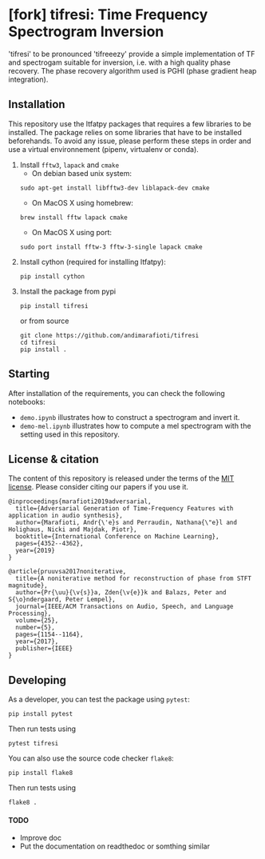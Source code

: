 # [fork] tifresi: Time Frequency Spectrogram Inversion
'tifresi' to be pronounced 'tifreeezy' provide a simple implementation of TF and spectrogam suitable for inversion, i.e. with a high quality phase recovery.
The phase recovery algorithm used is PGHI (phase gradient heap integration).

## Installation

This repository use the ltfatpy packages that requires a few libraries to be installed. The package relies on some libraries that have to be installed beforehands. To avoid any issue, please perform these steps in order and use a virtual environnement (pipenv, virtualenv or conda).

1. Install `fftw3`, `lapack` and `cmake`
   * On debian based unix system:
    ```
    sudo apt-get install libfftw3-dev liblapack-dev cmake
    ```
   * On MacOS X using homebrew:
    ```
    brew install fftw lapack cmake
    ```
   * On MacOS X using port:
    ```
    sudo port install fftw-3 fftw-3-single lapack cmake
    ```
2. Install cython (required for installing ltfatpy):
    ```
    pip install cython
    ```
3. Install the package from pypi
    ```
    pip install tifresi
    ```   
    or from source
    ```
    git clone https://github.com/andimarafioti/tifresi
    cd tifresi
    pip install .
    ```       

## Starting
After installation of the requirements, you can check the following notebooks:
* `demo.ipynb` illustrates how to construct a spectrogram and invert it.
* `demo-mel.ipynb` illustrates how to compute a mel spectrogram with the setting used in this repository.


## License & citation

The content of this repository is released under the terms of the [MIT license](LICENCE.txt).
Please consider citing our papers if you use it.

```
@inproceedings{marafioti2019adversarial,
  title={Adversarial Generation of Time-Frequency Features with application in audio synthesis},
  author={Marafioti, Andr{\'e}s and Perraudin, Nathana{\"e}l and Holighaus, Nicki and Majdak, Piotr},
  booktitle={International Conference on Machine Learning},
  pages={4352--4362},
  year={2019}
}
```

```
@article{pruuvsa2017noniterative,
  title={A noniterative method for reconstruction of phase from STFT magnitude},
  author={Pr{\uu}{\v{s}}a, Zden{\v{e}}k and Balazs, Peter and S{\o}ndergaard, Peter Lempel},
  journal={IEEE/ACM Transactions on Audio, Speech, and Language Processing},
  volume={25},
  number={5},
  pages={1154--1164},
  year={2017},
  publisher={IEEE}
}
```

## Developing
As a developer, you can test the package using `pytest`:
```
pip install pytest
```
Then run tests using
```
pytest tifresi
```
You can also use the source code checker `flake8`:
```
pip install flake8
```
Then run tests using
```
flake8 .
```


#### TODO
* Improve doc
* Put the documentation on readthedoc or somthing similar



